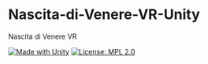 # Nascita-di-Venere-VR-Unity
Nascita di Venere VR



[![Made with Unity](https://img.shields.io/badge/Made%20with-Unity-57b9d3.svg?style=flat&logo=unity)](https://unity3d.com)
[![License: MPL 2.0](https://img.shields.io/badge/License-MPL_2.0-brightgreen.svg)](https://opensource.org/licenses/MPL-2.0)
